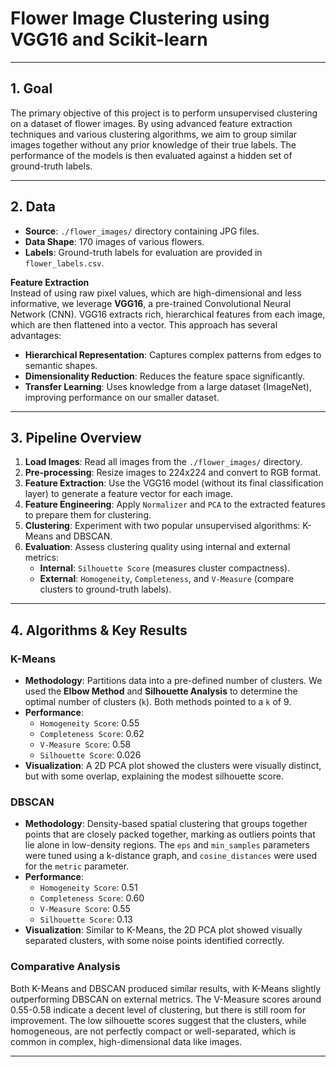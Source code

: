 
# Flower Image Clustering using VGG16 and Scikit-learn

---

## 1. Goal
The primary objective of this project is to perform unsupervised clustering on a dataset of flower images. By using advanced feature extraction techniques and various clustering algorithms, we aim to group similar images together without any prior knowledge of their true labels. The performance of the models is then evaluated against a hidden set of ground-truth labels.

---

## 2. Data
- **Source**: `./flower_images/` directory containing JPG files.
- **Data Shape**: 170 images of various flowers.
- **Labels**: Ground-truth labels for evaluation are provided in `flower_labels.csv`.

**Feature Extraction**  
Instead of using raw pixel values, which are high-dimensional and less informative, we leverage **VGG16**, a pre-trained Convolutional Neural Network (CNN). VGG16 extracts rich, hierarchical features from each image, which are then flattened into a vector. This approach has several advantages:  
*   **Hierarchical Representation**: Captures complex patterns from edges to semantic shapes.  
*   **Dimensionality Reduction**: Reduces the feature space significantly.  
*   **Transfer Learning**: Uses knowledge from a large dataset (ImageNet), improving performance on our smaller dataset.

---

## 3. Pipeline Overview
1.  **Load Images**: Read all images from the `./flower_images/` directory.
2.  **Pre-processing**: Resize images to 224x224 and convert to RGB format.
3.  **Feature Extraction**: Use the VGG16 model (without its final classification layer) to generate a feature vector for each image.
4.  **Feature Engineering**: Apply `Normalizer` and `PCA` to the extracted features to prepare them for clustering.
5.  **Clustering**: Experiment with two popular unsupervised algorithms: K-Means and DBSCAN.
6.  **Evaluation**: Assess clustering quality using internal and external metrics:
    - **Internal**: `Silhouette Score` (measures cluster compactness).
    - **External**: `Homogeneity`, `Completeness`, and `V-Measure` (compare clusters to ground-truth labels).

---

## 4. Algorithms & Key Results
### K-Means
- **Methodology**: Partitions data into a pre-defined number of clusters. We used the **Elbow Method** and **Silhouette Analysis** to determine the optimal number of clusters (`k`). Both methods pointed to a `k` of 9.
- **Performance**:
    - `Homogeneity Score`: 0.55
    - `Completeness Score`: 0.62
    - `V-Measure Score`: 0.58
    - `Silhouette Score`: 0.026
- **Visualization**: A 2D PCA plot showed the clusters were visually distinct, but with some overlap, explaining the modest silhouette score.

### DBSCAN
- **Methodology**: Density-based spatial clustering that groups together points that are closely packed together, marking as outliers points that lie alone in low-density regions. The `eps` and `min_samples` parameters were tuned using a k-distance graph, and `cosine_distances` were used for the `metric` parameter.
- **Performance**:
    - `Homogeneity Score`: 0.51
    - `Completeness Score`: 0.60
    - `V-Measure Score`: 0.55
    - `Silhouette Score`: 0.13
- **Visualization**: Similar to K-Means, the 2D PCA plot showed visually separated clusters, with some noise points identified correctly.

### Comparative Analysis
Both K-Means and DBSCAN produced similar results, with K-Means slightly outperforming DBSCAN on external metrics. The V-Measure scores around 0.55-0.58 indicate a decent level of clustering, but there is still room for improvement. The low silhouette scores suggest that the clusters, while homogeneous, are not perfectly compact or well-separated, which is common in complex, high-dimensional data like images.

---
